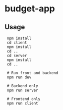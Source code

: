 # budget-app

## Usage

```
 npm install
 cd client
 npm install
 cd ..
 cd server
 npm install
 cd ..

 # Run front and backend
 npm run dev

 # Backend only
 npm run server

 # Frontend only
 npm run client
```
